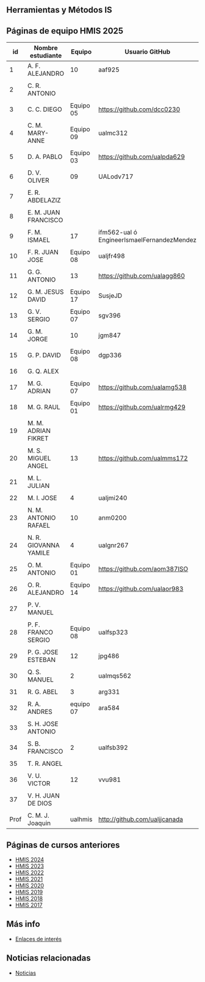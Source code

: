 ## Herramientas y Métodos IS

## Páginas de equipo HMIS 2025

| id | Nombre estudiante | Equipo | Usuario GitHub |
|----|--------------------|--------|----------------| 
| 1	 | 	A. F. ALEJANDRO	 | 10 | aaf925 |
| | | | |
| 2	 | 	C. R. ANTONIO	 |  |  |
| | | | |
| 3	 | 	C. C. DIEGO	 | Equipo 05 | https://github.com/dcc0230 |
| | | | |
| 4	 | 	C. M. MARY-ANNE	 | Equipo 09 | ualmc312 |
| | | | |
| 5	 | 	D. A. PABLO	 | Equipo 03  | https://github.com/ualpda629   |
| | | | |
| 6	 | 	D. V. OLIVER	 | 09 | UALodv717 |
| | | | |
| 7	 | 	E. R. ABDELAZIZ	 |  |  |
| | | | |
| 8	 | 	E. M. JUAN FRANCISCO	 |  |  |
| | | | |
| 9	 | 	F. M. ISMAEL	 | 17  | ifm562-ual ó EngineerIsmaelFernandezMendez  |
| | | | |
| 10	 | 	F. R. JUAN JOSE	 | Equipo 08 | ualjfr498 |
| | | | |
| 11	 | 	G. G. ANTONIO	 | 13 | https://github.com/ualagg860 |
| | | | |
| 12	 | 	G. M. JESUS DAVID	 | Equipo 17 | SusjeJD |
| | | | |
| 13	 | 	G. V. SERGIO	 | Equipo 07 | sgv396 |
| | | | |
| 14	 | 	G. M. JORGE	 | 10 | jgm847 |
| | | | |
| 15	 | 	G. P. DAVID	 | Equipo 08 | dgp336 |
| | | | |
| 16	 | 	G. Q. ALEX	 |  |  |
| | | | |
| 17	 | 	M. G. ADRIAN	 | Equipo 07 | https://github.com/ualamg538 |
| | | | |
| 18	 | 	M. G. RAUL	 | Equipo 01 | https://github.com/ualrmg429 |
| | | | |
| 19	 | 	M. M. ADRIAN FIKRET	 |  |  |
| | | | |
| 20	 | 	M. S. MIGUEL ANGEL	 | 13 | https://github.com/ualmms172 |
| | | | |
| 21	 | 	M. L. JULIAN	 |  |  |
| | | | |
| 22	 | 	M. I. JOSE	 | 4 | ualjmi240 |
| | | | |
| 23	 | 	N. M. ANTONIO RAFAEL	 | 10 | anm0200 |
| | | | |
| 24	 | 	N. R. GIOVANNA YAMILE	 | 4 | ualgnr267 |
| | | | |
| 25	 | 	O. M. ANTONIO	 | Equipo 01 | https://github.com/aom387ISO |
| | | | |
| 26	 | 	O. R. ALEJANDRO	 | Equipo 14 | https://github.com/ualaor983 |
| | | | |
| 27	 | 	P. V. MANUEL	 |  |  |
| | | | |
| 28	 | 	P. F. FRANCO SERGIO	 | Equipo 08 | ualfsp323 |
| | | | |
| 29	 | 	P. G. JOSE ESTEBAN	 | 12 | jpg486 |
| | | | |
| 30	 | 	Q. S. MANUEL	 | 2 | ualmqs562 |
| | | | |
| 31	 | 	R. G. ABEL	 | 3 | arg331 |
| | | | |
| 32	 | 	R. A. ANDRES	 | equipo 07 | ara584 |
| | | | |
| 33	 | 	S. H. JOSE ANTONIO	 |  |  |
| | | | |
| 34	 | 	S. B. FRANCISCO	 | 2 | ualfsb392 |
| | | | |
| 35	 | 	T. R. ANGEL	 |  |  |
| | | | |
| 36	 | 	V. U. VICTOR	 | 12 | vvu981 |
| | | | |
| 37	 | 	V. H. JUAN DE DIOS	 |  |  |
| | | | |
Prof | C. M. J. Joaquin | ualhmis | http://github.com/ualjjcanada  |


## Páginas de cursos anteriores
* [HMIS 2024](index2024.md)
* [HMIS 2023](index2023.md)
* [HMIS 2022](index2022.md)
* [HMIS 2021](index2021.md)
* [HMIS 2020](index2020.md)
* [HMIS 2019](index2019.md)
* [HMIS 2018](index2018.md)
* [HMIS 2017](index2017.md)

## Más info
* [Enlaces de interés](enlaces.md)


## Noticias relacionadas
* [Noticias](noticias.md)

